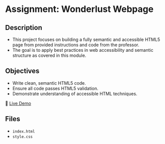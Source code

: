 # Assignment: Wonderlust Webpage

## Description

- This project focuses on building a fully semantic and accessible HTML5 page from provided instructions and code from the professor.
- The goal is to apply best practices in web accessibility and semantic structure as covered in this module.

## Objectives

- Write clean, semantic HTML5 code.
- Ensure all code passes HTML5 validation.
- Demonstrate understanding of accessible HTML techniques.

🔗 [Live Demo](https://ventura-christian.github.io/GIT414/wonderlust/)

## Files

- `index.html`
- `style.css`
